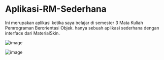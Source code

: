 # Aplikasi-RM-Sederhana

Ini merupakan aplikasi ketika saya belajar di semester 3 Mata Kuliah Pemrograman Berorientasi Objek.
hanya sebuah aplikasi sederhana dengan interface dari MaterialSkin.


![image](https://user-images.githubusercontent.com/31172852/48677953-0fb31980-ebaf-11e8-92a2-191e864417d3.png)

![image](https://user-images.githubusercontent.com/31172852/48677965-35d8b980-ebaf-11e8-9248-75a3bd0f1048.png)
